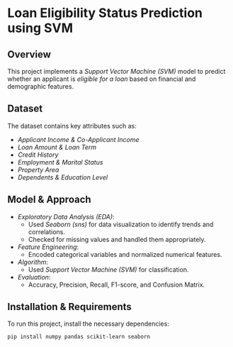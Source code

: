 # Loan Eligibility Status Prediction using SVM

## Overview
This project implements a *Support Vector Machine (SVM)* model to predict whether an applicant is *eligible for a loan* based on financial and demographic features.

## Dataset
The dataset contains key attributes such as:
- *Applicant Income & Co-Applicant Income*
- *Loan Amount & Loan Term*
- *Credit History*
- *Employment & Marital Status*
- *Property Area*
- *Dependents & Education Level*

## Model & Approach
- *Exploratory Data Analysis (EDA)*:
  - Used *Seaborn (sns)* for data visualization to identify trends and correlations.
  - Checked for missing values and handled them appropriately.
- *Feature Engineering*:
  - Encoded categorical variables and normalized numerical features.
- *Algorithm*:  
  - Used *Support Vector Machine (SVM)* for classification.
- *Evaluation*:  
  - Accuracy, Precision, Recall, F1-score, and Confusion Matrix.

## Installation & Requirements
To run this project, install the necessary dependencies:

```bash
pip install numpy pandas scikit-learn seaborn
